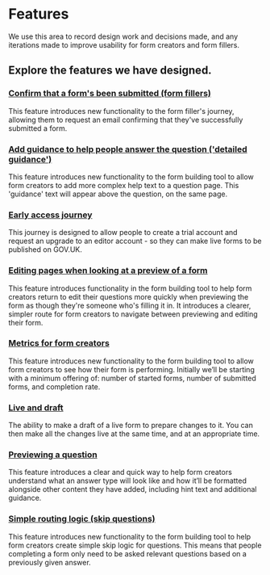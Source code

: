 # Features

We use this area to record design work and decisions made, and any iterations made to improve usability for form creators and form fillers.  

## Explore the features we have designed.  

### [Confirm that a form's been submitted (form fillers)](confirmation-email-for-form-fillers)  
This feature introduces new functionality to the form filler's journey, allowing them to request an email confirming that they've successfully submitted a form.

### [Add guidance to help people answer the question ('detailed guidance')](detailed-guidance)  
This feature introduces new functionality to the form building tool to allow form creators to add more complex help text to a question page. This 'guidance' text will appear above the question, on the same page.

### [Early access journey](early-access)  
This journey is designed to allow people to create a trial account and request an upgrade to an editor account - so they can make live forms to be published on GOV.UK.

### [Editing pages when looking at a preview of a form](editing-drafts)  
This feature introduces functionality in the form building tool to help form creators return to edit their questions more quickly when previewing the form as though they're someone who's filling it in. It introduces a clearer, simpler route for form creators to navigate between previewing and editing their form.

### [Metrics for form creators](form-metrics)  
This feature introduces new functionality to the form building tool to allow form creators to see how their form is performing. Initially we’ll be starting with a minimum offering of: number of started forms, number of submitted forms, and completion rate.

### [Live and draft](live-draft)  
The ability to make a draft of a live form to prepare changes to it. You can then make all the changes live at the same time, and at an appropriate time.

### [Previewing a question](previewing-a-question)  
This feature introduces a clear and quick way to help form creators understand what an answer type will look like and how it’ll be formatted alongside other content they have added, including hint text and additional guidance.

### [Simple routing logic (skip questions)](routing)  
This feature introduces new functionality to the form building tool to help form creators create simple skip logic for questions. This means that people completing a form only need to be asked relevant questions based on a previously given answer.

